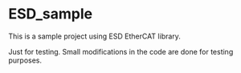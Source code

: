 # ESD_sample

This is a sample project using ESD EtherCAT library.

Just for testing. Small modifications in the code are done for testing purposes.
